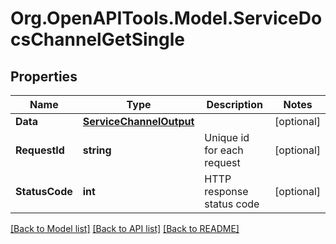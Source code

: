 # Org.OpenAPITools.Model.ServiceDocsChannelGetSingle

## Properties

Name | Type | Description | Notes
------------ | ------------- | ------------- | -------------
**Data** | [**ServiceChannelOutput**](ServiceChannelOutput.md) |  | [optional] 
**RequestId** | **string** | Unique id for each request | [optional] 
**StatusCode** | **int** | HTTP response status code | [optional] 

[[Back to Model list]](../README.md#documentation-for-models) [[Back to API list]](../README.md#documentation-for-api-endpoints) [[Back to README]](../README.md)

